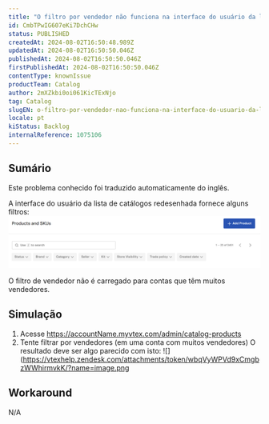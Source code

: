 ```yaml
---
title: "O filtro por vendedor não funciona na interface do usuário da lista de catálogos reformulada para contas com muitos vendedores"
id: CmbTPwIG607eKi7DchCHw
status: PUBLISHED
createdAt: 2024-08-02T16:50:48.989Z
updatedAt: 2024-08-02T16:50:50.046Z
publishedAt: 2024-08-02T16:50:50.046Z
firstPublishedAt: 2024-08-02T16:50:50.046Z
contentType: knownIssue
productTeam: Catalog
author: 2mXZkbi0oi061KicTExNjo
tag: Catalog
slugEN: o-filtro-por-vendedor-nao-funciona-na-interface-do-usuario-da-lista-de-catalogos-reformulada-para-contas-com-muitos-vendedores
locale: pt
kiStatus: Backlog
internalReference: 1075106
---
```


## Sumário

<div class="alert alert-info">
  <p>Este problema conhecido foi traduzido automaticamente do inglês.</p>
</div>


A interface do usuário da lista de catálogos redesenhada fornece alguns filtros:
 ![](https://raw.githubusercontent.com/vtexdocs/help-center-content/refs/heads/main/docs/pt/known-issues/Catalog/o-filtro-por-vendedor-nao-funciona-na-interface-do-usuario-da-lista-de-catalogos-reformulada-para-contas-com-muitos-vendedores_1.png)

O filtro de vendedor não é carregado para contas que têm muitos vendedores.

## Simulação



1. Acesse https://accountName.myvtex.com/admin/catalog-products
2. Tente filtrar por vendedores (em uma conta com muitos vendedores)
O resultado deve ser algo parecido com isto:
 ![](https://vtexhelp.zendesk.com/attachments/token/wbqVyWPVd9xCmgbzWWhirmvkK/?name=image.png

## Workaround


N/A





